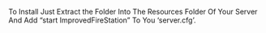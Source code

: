 To Install Just Extract the Folder Into The Resources Folder Of Your Server And Add “start ImprovedFireStation” To You ‘server.cfg’.